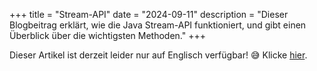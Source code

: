 +++
title = "Stream-API"
date = "2024-09-11"
description = "Dieser Blogbeitrag erklärt, wie die Java Stream-API funktioniert, und gibt einen Überblick über die wichtigsten Methoden."
+++

Dieser Artikel ist derzeit leider nur auf Englisch verfügbar! 😅
Klicke [hier](https://gersti.at/de/posts/stream-api).